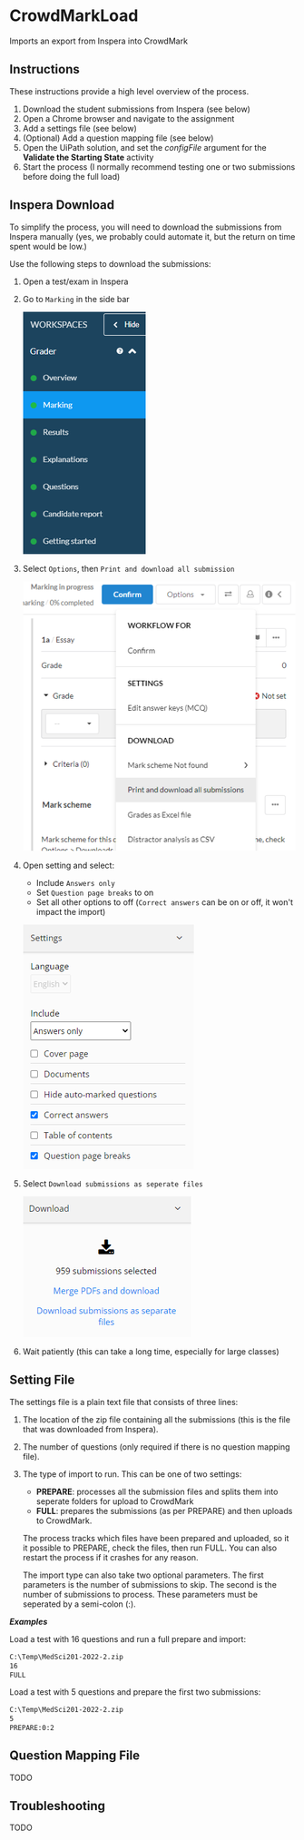 # CrowdMarkLoad
Imports an export from Inspera into CrowdMark

## Instructions

These instructions provide a high level overview of the process.
1. Download the student submissions from Inspera (see below)
1. Open a Chrome browser and navigate to the assignment
1. Add a settings file (see below)
1. (Optional) Add a question mapping file (see below)
1. Open the UiPath solution, and set the *configFile* argument for the **Validate the Starting State** activity
1. Start the process (I normally recommend testing one or two submissions before doing the full load)

## Inspera Download

To simplify the process, you will need to download the submissions from Inspera manually (yes, we probably could automate it, but the return on time spent would be low.)

Use the following steps to download the submissions:
1. Open a test/exam in Inspera
1. Go to `Marking` in the side bar

    ![](images/marking.png)
1. Select `Options`, then `Print and download all submission`

    ![](images/printAndDownload.png)
1. Open setting and select:
    - Include `Answers only`
    - Set `Question page breaks` to on
    - Set all other options to off (`Correct answers` can be on or off, it won't impact the import)

    ![](images/settings.png)
1. Select `Download submissions as seperate files`

    ![](images/download.png)
1. Wait patiently (this can take a long time, especially for large classes)

## Setting File

The settings file is a plain text file that consists of three lines:
1. The location of the zip file containing all the submissions (this is the file that was downloaded from Inspera).
1. The number of questions (only required if there is no question mapping file).
1. The type of import to run. This can be one of two settings:
    - **PREPARE**: processes all the submission files and splits them into seperate folders for upload to CrowdMark
    - **FULL**: prepares the submissions (as per PREPARE) and then uploads to CrowdMark.

    The process tracks which files have been prepared and uploaded, so it it possible to PREPARE, check the files, then run FULL. You can also restart the process if it crashes for any reason.

    The import type can also take two optional parameters. The first parameters is the number of submissions to skip. The second is the number of submissions to process. These parameters must be seperated by a semi-colon (:).

***Examples***

Load a test with 16 questions and run a full prepare and import:
```
C:\Temp\MedSci201-2022-2.zip
16
FULL
```

Load a test with 5 questions and prepare the first two submissions:
```
C:\Temp\MedSci201-2022-2.zip
5
PREPARE:0:2
```

## Question Mapping File

TODO

## Troubleshooting

TODO